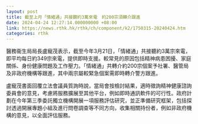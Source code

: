 ```yaml
---
layout: post
title: 截至上月「情緒通」共接聽約3萬來電　約200宗須轉介跟進
date: 2024-04-24 12:27:14.000000000 +08:00
link: https://news.rthk.hk/rthk/ch/component/k2/1750315-20240424.htm
categories: rthk
---
```


醫務衞生局局長盧寵茂表示，截至今年3月21日，「情緒通」共接聽約3萬宗來電，即平均每日約349宗來電，提供即時支援。較常見的原因包括精神病患困擾、家庭關係、身份健康問題及工作壓力。「情緒通」共轉介約200宗個案予社署、醫管局及非政府機構等跟進，其中兩宗屬較緊急個案需即時轉介警方跟進。

盧寵茂書面回覆立法會議員質詢時說，當局會按檢討結果，適時徵詢精神健康諮詢委員會的意見，考慮將服務擴展至其他平台，例如即時通訊軟件的可行性。政府計劃在今年第三季委託獨立機構開展一項服務評估研究，並正準備研究框架，包括探討透過開展專題小組及進行問卷調查等不同方向，收集相關持份者，例如非政府機構的意見，以全面評估服務。
